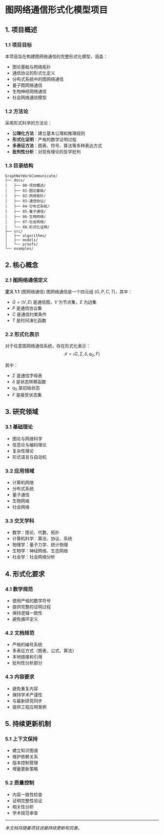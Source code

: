 # 图网络通信形式化模型项目

## 1. 项目概述

### 1.1 项目目标

本项目旨在构建图网络通信的完整形式化模型，涵盖：

- 图论基础与网络拓扑
- 通信协议的形式化定义
- 分布式系统中的图网络通信
- 量子图网络通信
- 生物神经网络通信
- 社会网络通信模型

### 1.2 方法论

采用形式科学的方法论：

- **公理化方法**：建立基本公理和推理规则
- **形式化证明**：严格的数学证明过程
- **多表征方法**：图表、符号、算法等多种表达方式
- **批判性分析**：对现有理论的哲学批判

### 1.3 目录结构

```text
GraphNetWorkCommunicate/
├── docs/
│   ├── 00-项目概述/
│   ├── 01-图论基础/
│   ├── 02-网络拓扑/
│   ├── 03-通信协议/
│   ├── 04-分布式系统/
│   ├── 05-量子通信/
│   ├── 06-生物网络/
│   ├── 07-社会网络/
│   └── 08-形式化证明/
├── src/
│   ├── algorithms/
│   ├── models/
│   └── proofs/
└── examples/
```

## 2. 核心概念

### 2.1 图网络通信定义

**定义 1.1** (图网络通信)
图网络通信是一个四元组 $(G, P, C, T)$，其中：

- $G = (V, E)$ 是通信图，$V$ 为节点集，$E$ 为边集
- $P$ 是通信协议集
- $C$ 是通信约束条件
- $T$ 是时间演化函数

### 2.2 形式化表示

对于任意图网络通信系统，存在形式化表示：
$$\mathcal{S} = \langle G, \Sigma, \delta, q_0, F \rangle$$

其中：

- $\Sigma$ 是通信字母表
- $\delta$ 是状态转移函数
- $q_0$ 是初始状态
- $F$ 是接受状态集

## 3. 研究领域

### 3.1 基础理论

- 图论与网络科学
- 信息论与编码理论
- 复杂性理论
- 形式语言与自动机

### 3.2 应用领域

- 计算机网络
- 分布式系统
- 量子通信
- 生物网络
- 社会网络

### 3.3 交叉学科

- 数学：图论、代数、拓扑
- 计算机科学：算法、协议、系统
- 物理学：量子力学、统计物理
- 生物学：神经网络、生态网络
- 社会学：社会网络分析

## 4. 形式化要求

### 4.1 数学规范

- 使用严格的数学符号
- 提供完整的证明过程
- 保持逻辑一致性
- 避免循环定义

### 4.2 文档规范

- 严格的编号系统
- 多表征方式（图表、公式、算法）
- 本地链接和引用
- 批判性分析部分

### 4.3 内容要求

- 避免重复内容
- 保持学术严谨性
- 与最新研究同步
- 提供工程应用案例

## 5. 持续更新机制

### 5.1 上下文保持

- 建立知识图谱
- 维护依赖关系
- 版本控制管理
- 增量更新策略

### 5.2 质量控制

- 内容一致性检查
- 证明完整性验证
- 相关性分析
- 学术规范审查

---

*本文档将随着项目进展持续更新和完善。*
